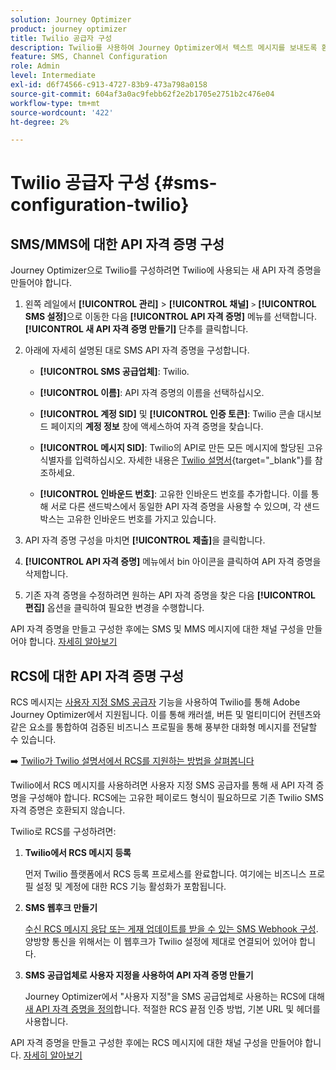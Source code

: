 ```yaml
---
solution: Journey Optimizer
product: journey optimizer
title: Twilio 공급자 구성
description: Twilio를 사용하여 Journey Optimizer에서 텍스트 메시지를 보내도록 환경을 구성하는 방법에 대해 알아봅니다
feature: SMS, Channel Configuration
role: Admin
level: Intermediate
exl-id: d6f74566-c913-4727-83b9-473a798a0158
source-git-commit: 604af3a0ac9febb62f2e2b1705e2751b2c476e04
workflow-type: tm+mt
source-wordcount: '422'
ht-degree: 2%

---
```


# Twilio 공급자 구성 {#sms-configuration-twilio}

## SMS/MMS에 대한 API 자격 증명 구성

Journey Optimizer으로 Twilio를 구성하려면 Twilio에 사용되는 새 API 자격 증명을 만들어야 합니다.

1. 왼쪽 레일에서 **[!UICONTROL 관리]** > **[!UICONTROL 채널]** `>` **[!UICONTROL SMS 설정]**&#x200B;으로 이동한 다음 **[!UICONTROL API 자격 증명]** 메뉴를 선택합니다. **[!UICONTROL 새 API 자격 증명 만들기]** 단추를 클릭합니다.

1. 아래에 자세히 설명된 대로 SMS API 자격 증명을 구성합니다.

   * **[!UICONTROL SMS 공급업체]**: Twilio.

   * **[!UICONTROL 이름]**: API 자격 증명의 이름을 선택하십시오.

   * **[!UICONTROL 계정 SID]** 및 **[!UICONTROL 인증 토큰]**: Twilio 콘솔 대시보드 페이지의 **계정 정보** 창에 액세스하여 자격 증명을 찾습니다.

   * **[!UICONTROL 메시지 SID]**: Twilio의 API로 만든 모든 메시지에 할당된 고유 식별자를 입력하십시오. 자세한 내용은 [Twilio 설명서](https://support.twilio.com/hc/en-us/articles/223134387-What-is-a-Message-SID-){target="_blank"}를 참조하세요.

   * **[!UICONTROL 인바운드 번호]**: 고유한 인바운드 번호를 추가합니다. 이를 통해 서로 다른 샌드박스에서 동일한 API 자격 증명을 사용할 수 있으며, 각 샌드박스는 고유한 인바운드 번호를 가지고 있습니다.

1. API 자격 증명 구성을 마치면 **[!UICONTROL 제출]**&#x200B;을 클릭합니다.

1. **[!UICONTROL API 자격 증명]** 메뉴에서 bin 아이콘을 클릭하여 API 자격 증명을 삭제합니다.

1. 기존 자격 증명을 수정하려면 원하는 API 자격 증명을 찾은 다음 **[!UICONTROL 편집]** 옵션을 클릭하여 필요한 변경을 수행합니다.

API 자격 증명을 만들고 구성한 후에는 SMS 및 MMS 메시지에 대한 채널 구성을 만들어야 합니다. [자세히 알아보기](sms-configuration-surface.md)

## RCS에 대한 API 자격 증명 구성

RCS 메시지는 [사용자 지정 SMS 공급자](sms-configuration-custom.md) 기능을 사용하여 Twilio를 통해 Adobe Journey Optimizer에서 지원됩니다. 이를 통해 캐러셀, 버튼 및 멀티미디어 컨텐츠와 같은 요소를 통합하여 검증된 비즈니스 프로필을 통해 풍부한 대화형 메시지를 전달할 수 있습니다.

➡️ [Twilio가 Twilio 설명서에서 RCS를 지원하는 방법을 살펴봅니다](https://www.twilio.com/docs/rcs)

Twilio에서 RCS 메시지를 사용하려면 사용자 지정 SMS 공급자를 통해 새 API 자격 증명을 구성해야 합니다. RCS에는 고유한 페이로드 형식이 필요하므로 기존 Twilio SMS 자격 증명은 호환되지 않습니다.

Twilio로 RCS를 구성하려면:

1. **Twilio에서 RCS 메시지 등록**

   먼저 Twilio 플랫폼에서 RCS 등록 프로세스를 완료합니다. 여기에는 비즈니스 프로필 설정 및 계정에 대한 RCS 기능 활성화가 포함됩니다.

1. **SMS 웹후크 만들기**

   [수신 RCS 메시지 응답 또는 게재 업데이트를 받을 수 있는 SMS Webhook 구성](sms-configuration-custom.md#webhook). 양방향 통신을 위해서는 이 웹후크가 Twilio 설정에 제대로 연결되어 있어야 합니다.

1. **SMS 공급업체로 사용자 지정을 사용하여 API 자격 증명 만들기**

   Journey Optimizer에서 &quot;사용자 지정&quot;을 SMS 공급업체로 사용하는 RCS에 대해 [새 API 자격 증명을 정의](sms-configuration-custom.md#api-credential)합니다. 적절한 RCS 끝점 인증 방법, 기본 URL 및 헤더를 사용합니다.

API 자격 증명을 만들고 구성한 후에는 RCS 메시지에 대한 채널 구성을 만들어야 합니다. [자세히 알아보기](sms-configuration-surface.md)







